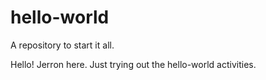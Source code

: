 # hello-world
A repository to start it all.

Hello! Jerron here.
Just trying out the hello-world activities.
